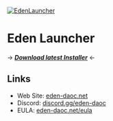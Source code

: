[![EdenLauncher](https://github.com/user-attachments/assets/950b3526-624b-4829-b593-e6513776664a)](https://github.com/eden-daoc/eden-launcher/releases/latest/download/EdenLauncherSetup.exe)

# Eden Launcher

&rarr; [***Download latest Installer***](https://github.com/eden-daoc/eden-launcher/releases/latest/download/EdenLauncherSetup.exe) &larr;
 
## Links
- Web Site: [eden-daoc.net](https://eden-daoc.net/)
- Discord: [discord.gg/eden-daoc](https://discord.gg/eden-daoc)
- EULA: [eden-daoc.net/eula](https://eden-daoc.net/eula)